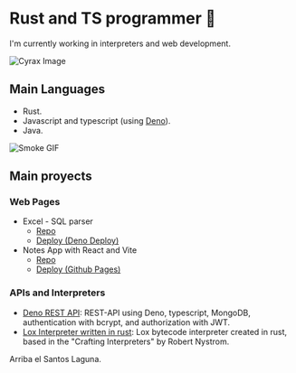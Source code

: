 # Rust and TS programmer 🦀
I'm currently working in interpreters and web development.

![Cyrax Image](http://www.mortalkombatwarehouse.com/mk3/animations/cyrax-friendship.gif)
## Main Languages
- Rust.
- Javascript and typescript (using [Deno](https://deno.land/)).
- Java.

![Smoke GIF](http://www.mortalkombatwarehouse.com/mk3/animations/smoke.gif)
## Main proyects
### Web Pages
- Excel - SQL parser
    * [Repo](https://github.com/crr1c4/sql-converter)
    * [Deploy (Deno Deploy)](https://crr1c4-sql-converter.deno.dev/)
- Notes App with React and Vite
    * [Repo](https://github.com/crr1c4/react-notes)
    * [Deploy (Github Pages)](https://crr1c4.github.io/react-notes/)

### APIs and Interpreters
- [Deno REST API](https://github.com/crr1c4/sql-converter): REST-API using Deno, typescript, MongoDB, authentication with bcrypt, and authorization with JWT.
- [Lox Interpreter written in rust](https://github.com/crr1c4/lox-interpreter): Lox bytecode interpreter created in rust, based in the "Crafting Interpreters" by Robert Nystrom.

Arriba el Santos Laguna.

